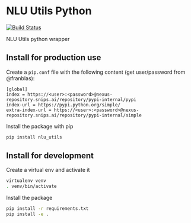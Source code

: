 # NLU Utils Python

[![Build Status](https://jenkins2.snips.ai/buildStatus/icon?job=SDK/nlu-utils-python/master)](https://jenkins2.snips.ai/job/SDK/job/nlu-utils-python/view/Branches/job/master)

NLU Utils python wrapper

## Install for production use

Create a `pip.conf` file with the following content (get user/password from @franblas): 
    
```config
[global]
index = https://<user>:<password>@nexus-repository.snips.ai/repository/pypi-internal/pypi
index-url = https://pypi.python.org/simple/
extra-index-url = https://<user>:<password>@nexus-repository.snips.ai/repository/pypi-internal/simple
```

Install the package with pip

```bash
pip install nlu_utils
```

## Install for development

Create a virtual env and activate it

```bash
virtualenv venv
. venv/bin/activate
```

Install the package

```bash
pip install -r requirements.txt
pip install -e .
```


